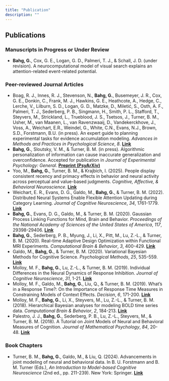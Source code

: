 ```yaml
---
title: "Publication"
description: ""
---
```


## Publications

### Manuscripts in Progress or Under Review
 * **Bahg, G.**, Cox, G. E., Logan, G. D., Palmeri, T. J., & Schall, J. D. (under revision). A neurocomputational model of visual search explains an attention-related event-related potential.

### Peer-reviewed Journal Articles
 * Boag, R. J., Innes, R. J., Stevenson, N., **Bahg, G.**, Busemeyer, J. R., Cox, G. E., Donkin, C., Frank, M. J., Hawkins, G. E., Heathcote, A., Hedge, C., Lerche, V., Lilburn, S. D., Logan, G. D., Matzke, D., Miletić, S., Osth, A. F., Palmeri, T. J., Sederberg, P. B., Singmann, H., Smith, P. L., Stafford, T., Steyvers, M., Strickland, L., Trueblood, J. S., Tsetsos, J., Turner, B. M., Usher, M., van Maanen, L., van Ravenzwaaij, D., Vandekerckhove, J., Voss, A., Weichart, E.R., Weindel, G., White, C.N., Evans, N.J., Brown, S.D., Forstmann, B.U. (in press). An expert guide to planning experimental tasks for evidence accumulation modeling. *Advances in Methods and Practices in Psychological Science*, *8*. [**Link**](https://doi.org/10.1177/25152459251336127)
 * **Bahg, G.**, Sloutsky, V. M., & Turner, B. M. (in press). Algorithmic personalization of information can cause inaccurate generalization and overconfidence. Accepted for publication in *Journal of Experimental Psychology: General*. [**Preprint (PsyArXiv)**](https://osf.io/preprints/psyarxiv/yahvf_v1)
 * Yoo, M., **Bahg, G.**, Turner, B. M., \& Krajbich, I. (2025). People display consistent recency and primacy effects in behavior and neural activity across perceptual and value-based judgments. *Cognitive, Affective, \& Behavioral Neuroscience*. [**Link**](https://doi.org/10.3758/s13415-025-01285-1)
 * Weichart, E. R., Evans, D. G., Galdo, M., **Bahg, G.**, & Turner, B. M. (2022). Distributed Neural Systems Enable Flexible Attention Updating during Category Learning. *Journal of Cognitive Neuroscience*, *34*, 1761-1779. [**Link**](https://direct.mit.edu/jocn/article/34/10/1761/111609/Distributed-Neural-Systems-Support-Flexible)
 * **Bahg, G.**, Evans, D. G., Galdo, M., & Turner, B. M. (2020). Gaussian Process Linking Functions for Mind, Brain and Behavior. *Proceedings of the National Academy of Sciences of the United States of America*, *117*, 29398-29406. [**Link**](https://www.pnas.org/doi/full/10.1073/pnas.1912342117)
 * **Bahg, G.**, Sederberg, P. B., Myung, J., Li, X., Pitt, M., Lu, Z.-L., \& Turner, B. M. (2020). Real-time Adaptive Design Optimization within Functional MRI Experiments. *Computational Brain & Behavior*, *3*, 400-429. [**Link**](https://link.springer.com/article/10.1007/s42113-020-00079-7)
 * Galdo, M., **Bahg, G.**, \& Turner, B. M. (2020). Variational Bayesian Methods for Cognitive Science. *Psychological Methods*, *25*, 535-559. [**Link**](https://psycnet.apa.org/record/2019-60516-001)
 * Molloy, M. F., **Bahg, G.**, Lu, Z.-L., \& Turner, B. M. (2019). Individual Differences in the Neural Dynamics of Response Inhibition. *Journal of Cognitive Neuroscience*, *31*, 1-21. [**Link**](https://direct.mit.edu/jocn/article/31/12/1976/95359/Individual-Differences-in-the-Neural-Dynamics-of)
 * Molloy, M. F., Galdo, M., **Bahg, G.**, Liu, Q., \& Turner, B. M. (2019). What’s in a Response Time?: On the Importance of Response Time Measures in Constraining Models of Context Effects. *Decision*, *6*, 171-200. [**Link**](https://psycnet.apa.org/record/2018-33269-001) 
 * Molloy, M. F., **Bahg, G.**, Li, X., Steyvers, M., Lu, Z.-L., \& Turner, B. M. (2018). Hierarchical Bayesian analyses for modeling BOLD time series data. *Computational Brain & Behavior*, *2*, 184-213. [**Link**](https://link.springer.com/article/10.1007/s42113-018-0013-5)
 * Palestro, J. J., **Bahg, G.**, Sederberg, P. B., Lu, Z.-L., Steyvers, M., \& Turner, B. M. (2018). A Tutorial on Joint Models of Neural and Behavioral Measures of Cognition. *Journal of Mathematical Psychology*, *84*, 20-48. [**Link**](https://www.sciencedirect.com/science/article/pii/S0022249617301335)

### Book Chapters
 * Turner, B. M., **Bahg, G.**, Galdo, M., \& Liu, Q. (2024). Advancements in joint modeling of neural and behavioral data. In B. U. Forstmann and B. M. Turner (Eds.), *An Introduction to Model-based Cognitive Neuroscience* (2nd ed., pp. 211-239). New York: Springer. [**Link**](https://doi.org/10.1007/978-3-031-45271-0_9)

